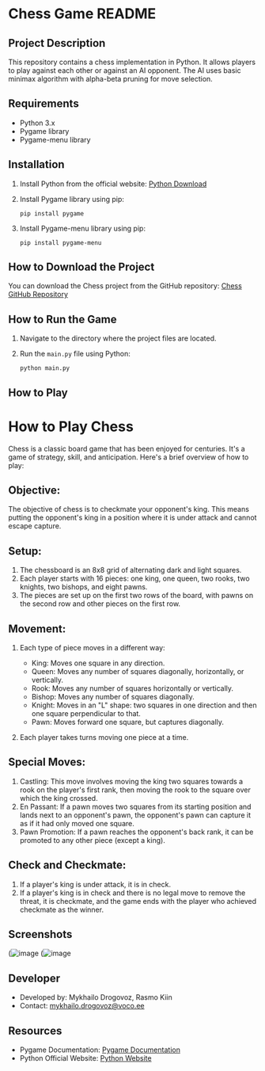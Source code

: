 # Chess Game README

## Project Description
This repository contains a chess implementation in Python. It allows players to play against each other or against an AI opponent. The AI uses basic minimax algorithm with alpha-beta pruning for move selection.

## Requirements
- Python 3.x
- Pygame library
- Pygame-menu library

## Installation
1. Install Python from the official website: [Python Download](https://www.python.org/downloads/)
2. Install Pygame library using pip:

    ```
    pip install pygame
    ```
3. Install Pygame-menu library using pip:

    ```
    pip install pygame-menu
    ```

## How to Download the Project
You can download the Chess project from the GitHub repository: [Chess GitHub Repository]((https://github.com/Misha2007/chess-project))

## How to Run the Game
1. Navigate to the directory where the project files are located.
2. Run the `main.py` file using Python:

    ```
    python main.py
    ```

## How to Play
# How to Play Chess

Chess is a classic board game that has been enjoyed for centuries. It's a game of strategy, skill, and anticipation. Here's a brief overview of how to play:

## Objective:
The objective of chess is to checkmate your opponent's king. This means putting the opponent's king in a position where it is under attack and cannot escape capture.

## Setup:
1. The chessboard is an 8x8 grid of alternating dark and light squares.
2. Each player starts with 16 pieces: one king, one queen, two rooks, two knights, two bishops, and eight pawns.
3. The pieces are set up on the first two rows of the board, with pawns on the second row and other pieces on the first row.

## Movement:
1. Each type of piece moves in a different way:
   - King: Moves one square in any direction.
   - Queen: Moves any number of squares diagonally, horizontally, or vertically.
   - Rook: Moves any number of squares horizontally or vertically.
   - Bishop: Moves any number of squares diagonally.
   - Knight: Moves in an "L" shape: two squares in one direction and then one square perpendicular to that.
   - Pawn: Moves forward one square, but captures diagonally.

2. Each player takes turns moving one piece at a time.

## Special Moves:
1. Castling: This move involves moving the king two squares towards a rook on the player's first rank, then moving the rook to the square over which the king crossed.
2. En Passant: If a pawn moves two squares from its starting position and lands next to an opponent's pawn, the opponent's pawn can capture it as if it had only moved one square.
3. Pawn Promotion: If a pawn reaches the opponent's back rank, it can be promoted to any other piece (except a king).

## Check and Checkmate:
1. If a player's king is under attack, it is in check.
2. If a player's king is in check and there is no legal move to remove the threat, it is checkmate, and the game ends with the player who achieved checkmate as the winner.

## Screenshots
(![image](https://ibb.co/m6pYT4n)
(![image](https://ibb.co/fkR843Y)

## Developer
- Developed by: Mykhailo Drogovoz, Rasmo Kiin
- Contact: mykhailo.drogovoz@voco.ee

## Resources
- Pygame Documentation: [Pygame Documentation](https://www.pygame.org/docs/)
- Python Official Website: [Python Website](https://www.python.org/)
